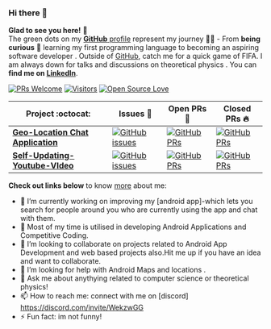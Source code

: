 ### Hi there 👋

**Glad to see you here!** :star_struck: <br> The green dots on my [**GitHub** profile](https://github.com/logicinfinite?tab=repositories) represent my journey :running_man: - From **being curious** :thinking: learning my first programming language  to becoming an aspiring software developer . Outside of [GitHub](https://github.com/logicinfinite/), catch me for a quick game of FIFA. I am always down for talks and discussions on theoretical physics . You can **find me on [LinkedIn](www.linkedin.com/in/abhinavghosh7/)**.

[![PRs Welcome](https://img.shields.io/badge/PRs-welcome-brightgreen.svg?style=flat&logo=github)](https://github.com/logicinfinite) [![Visitors](https://visitor-badge.glitch.me/badge?page_id=logicinfinite.visitor-badge)](https://github.com/logicinfinite) [![Open Source Love](https://badges.frapsoft.com/os/v2/open-source.svg?v=103)](https://github.com/logicinfinite)

|      Project :octocat:   |     Issues :bug:   | Open PRs :bell:  | Closed PRs :fire:  |
|-------------|-------------------|---|---|
| [**Geo-Location Chat Application**](https://github.com/logicinfinite/project01) | [![GitHub issues](https://img.shields.io/github/issues/logicinfinite/project01?color=green&logo=github&style=flat)](https://github.com/logicinfinte/project01/issues) | [![GitHub PRs](https://img.shields.io/github/issues-pr/logicinfinite/project01?style=flat&logo=github)](https://github.com/logicinfinte/project01/pulls)  | [![GitHub PRs](https://img.shields.io/github/issues-pr-closed/logicinfinite/project01?style=flat&color=critical&logo=github)](https://github.com/logicinfinite/project01/pulls?q=is%3Apr+is%3Aclosed)  |
| [**Self-Updating-Youtube-VIdeo**](https://github.com/logicinfinite/self-updating-youtube-video-title) | [![GitHub issues](https://img.shields.io/github/issues/logicinfinite/self-updating-youtube-video-title?color=green&logo=github&style=flat)](https://github.com/logicinfinite/self-updating-youtube-video-title/issues) | [![GitHub PRs](https://img.shields.io/github/issues-pr/logicinfinite/self-updating-youtube-video-title?style=flat&logo=github)](https://github.com/logicinfinite/self-updating-youtube-video-title/pulls)  | [![GitHub PRs](https://img.shields.io/github/issues-pr-closed/logicinfinite/self-updating-youtube-video-title?style=flat&color=critical&logo=github)](https://github.com/logicinfinite/self-updating-youtube-video-title/pulls?q=is%3Apr+is%3Aclosed)   |


**Check out links below** to know [more](https://github.com/logicinfinite/logicinfinite/blob/master/ABOUT.md) about me:

- 🔭 I’m currently working on improving my [android app]-which lets you search for people around you who are currently using the app and chat with them.
- 🌱 Most of my time is utilised in developing Android Applications  and Competitive Coding.
- 👯 I’m looking to collaborate on projects related to Android App Development and web based projects also.Hit me up if you have an idea and want to collaborate.
- 🤔 I’m looking for help with Android Maps and locations .
- 💬 Ask me about anythying related to computer science or theoretical physics!
- 📫 How to reach me: connect with me on [discord] https://discord.com/invite/WekzwGG
- ⚡ Fun fact: im not funny!


